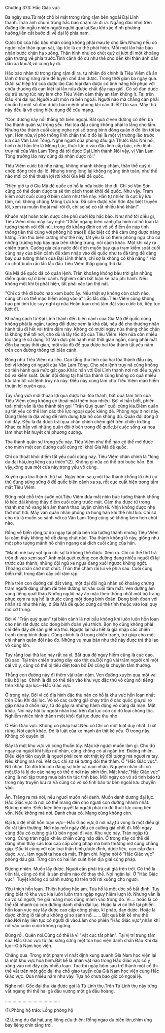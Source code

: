




Chương 373: Hắc Giác vực


Ba ngày sau.Từ một chỗ bí mật trong rừng rậm bên ngoài Đại Lĩnh thành.Thân ảnh chùm trong hắc bào chậm rãi đi ra. Ngẩng đầu nhìn trên đường lớn ngẫu nhiên người người qua lại.Sau khi xác định phương hướng,liền cất bước đi về đại lộ phía nam.

Cước bộ của hắc bào nhân cũng không phải mau lẹ cho lắm.Nhưng nếu có người cẩn thận quan sát, lập tức là có thể phát hiện. Mỗi một lần hắc bào nhân bước chân hạ xuống. Thân hình như có chút quỷ dị lướt đi một khoảng gần trượng về phía trước.Tình cảnh đó cứ như thế cho đến khi thân ảnh dần dần xa khuất,vô cùng kỳ dị.

Hắc bào nhân từ trong rừng rậm đi ra, tự nhiên đó chính là Tiêu Viêm đã ẩn lánh ở trong rừng rậm để luyện chế đan dược. Trong thời gian ba ngày qua. Dưới sự hiệp trợ của dược lão.Các loại đan dược có tính năng hồi phục với chữa thương đã cạn kiệt lại lần nữa được chất đầy nạp giới. Có số đan dược dự trữ sung túc này làm cho Tiêu Viêm cảm thấy an tâm không ít. Tại trên Đấu Khí đại lục.Người xuất môn ra bên ngoài. Người nào mà chẳng cần phải chuẩn bị một số đan dược bảo mệnh phòng khi cần thiết? Dù sao. Mấy thứ này đều là vô cùng hiệu dụng để cứu mạng.

"Con đường này nối thẳng tới biên ngoại. Bất quá ở ven đường có đến ba tòa thành quân sự trọng yếu. Hai tòa đầu cũng không phải lo lắng cho lắm. Nhưng tòa thành cuối cùng nghe nói số trọng binh đóng quân ở đó lên tới ba vạn. Hơn nữa,vị phó thống lĩnh chấn thủ ở đó lại là một vị trưởng lão trước kia của Vân Lam Tông. Nghe người của phòng đấu giá Thước Đặc Nhĩ nói, hình như hắn tên là Mông Lực, thực lực ở vào đấu linh cấp bậc, nếu lệnh truy nã của Vân Lam Tông đã tới được Đại Lĩnh thành.Nói vậy, vị Vân Lam Tông trưởng lão này cũng đã nhận được rồi."

Tiêu Viêm cước bộ nhẹ nâng, không nhanh không chậm, thân thể quỷ dị chớp động trên đại lộ. Nhưng trong lòng lại không ngừng tính toán, như thế nào mới có thể thuận lợi rời khỏi Gia Mã đế quốc.

"Hiện giờ ta ở Gia Mã đế quốc cơ hồ là nửa bước khó đi. Chỉ sợ Vân Sơn cũng có thể đoán được ta sẽ tìm cách thoát khỏi đế quốc. Như vậy. Trạm kiểm soát cuối cùng ở biên cảnh như thế này. Hắn tự nhiên là cực kỳ lưu tâm, nói không chừng.Mông Lực kia. Đã sớm được Vân Sơn đặc biệt truyền lời, xem ra muốn thoải mái rời đi, chỉ sợ sẽ có rất nhiều khó khăn!"

Khuôn mặt hoàn toàn được che phủ dưới lớp hắc bào. Như nhớ tới điều gì, Tiêu Viêm nhíu mày suy nghĩ:."Chắn ngang biên cảnh,địa hình cơ hồ toàn là tường thành với đồi núi, trong đó khẳng định có vô số điểm ẩn núp tinh thông tiễn thủ cùng với phòng hộ tráo(1) đặc biệt có thể cảm ứng được năng lượng.Trấn thủ biên cương như thế này, tất yếu là có thêm phòng ngự cho cả những trường hợp bay qua trên không trung, nói cách khác. Một khi xảy ra chiến tranh. Cường giả của nước đối địch muốn bay qua trạm kiểm soát cuối cùng này của biên cảnh để xâm nhập vào đế quốc như ta đã từng dễ dàng bay qua tường thành của Đại Lĩnh thành, chỉ sợ là không có khả năng." Hơi có chút buồn rầu lắc lắc đầu Tiêu Viêm thấp giọng thở dài.

Gia Mã đế quốc đã có quân lệnh. Trên khoảng không bầu trời gần những điểm quân sự ở biên cảnh. Nghiêm cấm bất luận kẻ nào phi hành. Nếu không một khi bị phát hiện, tất phải xác tan thịt nát.

"Chỉ có thể đi bước nào xem bước ấy. Nếu thật sự không còn cách nào, cũng chỉ có thể mạo hiểm xông vào a" Lắc lắc đầu.Tiêu Viêm cũng không hao phí tinh lực suy nghĩ gì nữa.Hoàn toàn chú tâm đặt vào cước bộ, tiếp tục lướt đi.

Khoảng cách từ Đại Lĩnh thành đến biên cảnh của Gia Mã đế quốc cũng không phải là ngắn, tương đối được xem là khá dài, nếu để cho thường nhân hành tẩu đi hết vài trăm dặm này. Không có mười ngày nửa tháng chắc chắn là không thể tới nơi, cho dù là lấy tốc độ của Tiêu Viêm. Hơn nữa còn nhiều lúc lặng lẽ sử dụng Tử Vân dực phi hành một thời gian ngắn, cũng phải mất đến ba ngày thời gian, mới vừa đủ để qua được hai tòa thành tất yếu nằm trên con đường thông tới biên cảnh.

Đúng như Tiêu Viêm dự liệu. Cao tầng thủ lĩnh của hai tòa thành đầu này, bởi vì không có người của Vân Lam Tông. Cho nên lệnh truy nã cũng không có tiến hành quá mức gắt gao.Khác hẳn với Đại Lĩnh thành nơi nơi đều tuyên bố và kiểm soát. Quân đội đóng tại hai tòa thành cũng không có quá nhiều lưu tâm tới cái lệnh truy nã này. Điều này cũng làm cho Tiêu Viêm mạo hiểm thuận lợi xuyên qua.

Tuy rằng vừa mới thuận lợi qua được hai tòa thành, bất quá tâm tình của Tiêu Viêm cũng không có thoải mái thêm bao nhiêu. Bởi vì hắn biết, phiền toái nhất vẫn là tòa thành tên gọi "Trấn Quỷ quan" cuối cùng kia.Điểm quân sự tất yếu có thể làm các thế lực ngoại quốc kiêng dè. Phòng ngự ở nơi này. Dùng thiên la địa võng để hình dung tựa hồ còn không đủ. Quân đội đóng ở nơi đây. Đều là đã được trải qua chân chính chém giết trên chiến trường. Khác xa hẳn với những quân đội ở bên trong đế quốc,bị cuộc sống xa hoa làm nhụt hết huyết chí phương cường.

Tòa thành quân sự trọng yếu này. Tiêu Viêm như thế nào có thể mở được cho mình một con đường cuối cùng rời khỏi Gia Mã đế quốc.

Chỉ có thoát khỏi điểm tất yếu cuối cùng này. Tiêu Viêm chân chính là "long du đại hải,ưng liệng cửu thiên"(2). Không gì nữa có thể trói buộc hắn. Bởi vậy,xông qua một cửa này,trọng yếu vô cùng.

Xuyên qua tòa thành thứ hai. Ngày hôm sau,một tòa thành khổng lồ như cự thú đứng sừng sững ở đế quốc biên cảnh xa xa, rốt cục xuất hiện trong tầm mắt Tiêu Viêm.

Đứng một chỗ trên sườn núi.Tiêu Viêm đưa mắt nhìn bức tường thành khổng lồ kéo dài không thấy điểm cuối cùng trước mặt. Cảm thụ được từ trong thành mơ hồ vang lên âm thanh thao luyện chỉnh tề. Nhịn không được nhẹ thở một hơi. Mấy vạn quân nhân phóng ra hung hãn khí thế như kia. Chỉ sợ cho dù là muốn so sánh với cả Vân Lam Tông cũng sẽ không kém hơn chút nào.

Rồng về biển rộng,tự do ngay tại phía bên kia tường thành nhưng Tiêu Viêm lại cảm thấy không hề dễ dàng chút nào. Tòa thành khổng lồ này, giống như một pho tượng mãnh hổ chặn ngang cái đích cuối cùng của hắn.

"Mạnh mẽ bay vọt qua chỉ sợ là không thể được. Xem ra. Chỉ có thể thử trà trộn đi vào xem sao" Ánh mắt quét xuống con đường đang nhiều người đi lại trước cửa thành, những đội ngũ xe ngựa đang xuôi ngược không ngớt. Thoáng chần chờ một chút. Thân thể chậm rãi lui về phía sau. Cuối cùng biến mất trong đám cây cối rậm rạp.

Phía trên con đường cái đất vàng, một đại đội ngũ nhân số khoảng chừng trăm người đang chậm rãi trên đường lọt vào cuối tầm mắt. Ven đường ầm vang tiếng quát tháo.Những người này ăn mặc theo thống nhất một bộ trang phục,xem ra tựa hồ là thuộc cùng một dong binh đoàn. Dong binh đoàn với nhân số như thế này, ở Gia Mã đế quốc cũng có thể tính thuộc vào loại quy mô cỡ trung.

Bởi vì "Trấn quỷ quan" tại biên cảnh là nơi bầu không khí luôn luôn hỗn loạn cho nên rất được các dong binh đoàn yêu thích. Bọn họ cũng không phải chỉ đến đây để săn giết ma thú. Ngược lại hầu hết là gia nhập các chiến tranh dong binh đoàn. Cũng chính là ở trong chiến tranh, trợ giúp cho một chi nhánh quân đội nào đó. Những vụ mua bán như thế này được trả thù lao vô cùng lớn.

Tuy rằng loại thù lao này rất xa xỉ. Bất quá độ nguy hiểm cũng là cực cao. Dù sao. Tại trên chiến trường dầy xéo thịt da.Đội ngũ vài trăm người chỉ một cái vô ý, cũng có thể bị tiêu diệt toàn bộ.Đó cũng là chuyện tầm thường.

Thẳng con đường này đi thêm vài trăm dặm. Ven đường xuyên qua một vài tiểu bộ lạc. Chính là đã có thể tiến vào khu vực đặc thù vô cùng nổi tiếng trên khắp đại lục--Hắc Giác vực.

Ở trong này. Bởi vì có địa hình đặc thù nên cơ hồ là khu vực hỗn loạn nhất trên Đấu Khí đại lục. Vô số các cường giả chạy trốn ở các quốc gia,rủi ro gặp nhau ở chốn này, từ đó gây ra những hành động vô cùng dã man. Mặt khác. Nơi này hội tụ ngoài nhân loại trên đại lục còn có đủ loại chủng tộc. Nghiễm nhiên hình thành một khối đại lục được thu nhỏ.

Ở Hắc Giác vực. Không có pháp luật.Nếu có.Chỉ có một luật duy nhất. Luật rừng. Nói cách khác. Đó là luật của kẻ mạnh ăn thịt kẻ yếu. Ở trong này. Không có quyền lợi.

Đây là một khu vực vô cùng thuần túy. Mặc kệ ngươi muốn làm gì. Cho dù ngay cả ngươi khi hiếp nữ nhân, cũng không có ai ngăn trở. Đương nhiên. Điều kiện tiên quyết là ngươi phải xem xét thật kỹ đối tượng mà ngươi ra tay. Nếu không mà nói. Kết cục chỉ sợ sẽ tương đối thê thảm. Ở "Hắc Giác vực". Nữ nhân. Có đôi khi còn đáng sợ hơn cả nam nhân. Nguyên nhân chỉ có một.Đó là lý do các nàng có thể ở nơi này sinh tồn. Mặt khác."Hắc Giác vực" cũng là nơi tập trung mua bán tin tức tình báo. Mỗi ngày có vô số tình báo từ trong này truyền lưu ra.Và cũng có vô số tình báo từ bên ngoài lưu chuyển vào.

Ân. Trắng ra mà nói, nếu ngươi muốn nổi danh. Muốn danh dương đại lục. Hắc Giác vực là nơi có thể mang đến cho ngươi con đường nhanh nhất. Đương nhiên. Điều kiện tiên quyết là ngươi phải có đủ thực lực cùng tiền vốn. Nếu không mà nói. Danh chưa có. Mạng cũng không còn.

Đại lục đệ nhất hỗn loạn vực--Hắc Giác vực,ở nơi này,tử vong là một điều gì đó rất tầm thường. Nơi này mỗi ngày đều có cường giả chết đi. Mỗi ngày cũng đều có cường giả từ bên ngoài đi vào. Khu vực này. Tràn ngập tử vong. Cũng tràn ngập khiêu chiến cùng hấp dẫn. Ở trong này có thể dễ dàng nhìn thấy các loại cao cấp công pháp mà bình thường mơ cũng chẳng gặp. Đấu kĩ cùng với các loại thần binh,dược đỉnh, dược liệu, cao cấp đan dược..v.v.. làm người ta hoa cả mắt. Thậm chí. Nghe nói ở "Hắc Giác vực" phòng đấu giá. Từng còn có hai lần xuất hiện địa giai công pháp.

Đương nhiên. Muốn lấy được. Ngươi cần phải trả cái giá trên trời. Có thể là tiền tài, cũng có thể là sản phẩm nào đó thay thế. Nói ngắn lại. Ở "Hắc Giác vực". Tuyệt không có bánh nướng từ trên trời rơi xuống cho ngươi.

Yêu thích hỗn loạn. Thiên hướng hắc ám. Tựa hồ là một ước số bất định. Tuy rằng biết rõ khu vực kia luôn luôn tràn ngập nguy hiểm lượn lờ. Nhưng vẫn là có vô số người, tre già măng mọc dũng mãnh vào trong đó. Vì…. hoặc là có thể rất nhanh có con đường danh chấn đại lục. Hoặc là vì có thể tại phiến hỗn loạn vực này lấy được cao cấp công pháp, kĩ pháp, đan dược. Hoặc là được khổng lồ tài phú không gì so sánh nổi……. Bất quá bất kể như thế nào.Nơi này liên tục có người đi vào.Làm cho phiến "Hắc Giác vực",nhân khí rót vào cuồn cuộn không ngừng.

Đúng rồi. Quên nói.Cũng có thể là vì "vật cực tất phản". Tại vị trí trung tâm của Hắc Giác vực từ lâu sừng sững một tòa học viện danh chấn Đấu Khí đại lục--Già Nam học viện.

Chẳng qua. Trong một phạm vi nhất định xung quanh Già Nam học viện lại là một khu vực hòa bình.Bất kể là nhân vật nào trong Hắc Giác vực cố ý xông vào nơi đây gây nhiễu loạn. Tức thì ngày hôm sau trở thành một cỗ thi thể vắt trên một gốc đại thụ chỗ giao tuyến của Già Nam học viện cùng Hắc Giác vực. Qua nhiều năm như vậy. Tựa hồ chưa bao giờ có ngoại lệ.

Nghe nói. Gốc đại thụ kia được gọi là Tử Linh thụ.Trên Tử Linh thụ này từng vắt ngang thi thể hai gã đấu vương một gã đấu hoàng.

……………………………………..

(1).Phòng hộ tráo: Lồng phòng hộ

(2).Long du đại hải,ưng liệng cửu thiên: Rồng ngao du biển lớn,chim ưng bay liệng chín tầng trời.




